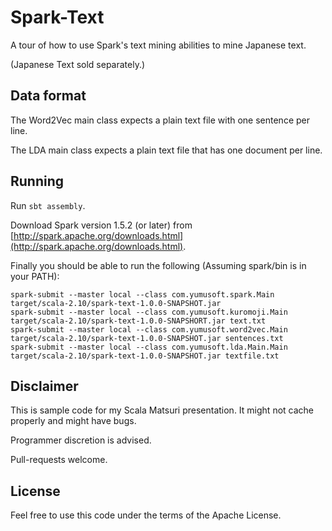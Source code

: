 # Spark-Text

A tour of how to use Spark's text mining abilities to mine Japanese text.

(Japanese Text sold separately.)

## Data format

The Word2Vec main class expects a plain text file with one sentence per line.
 
The LDA main class expects a plain text file that has one document per line.

## Running

Run `sbt assembly`.

Download Spark version 1.5.2 (or later) from [http://spark.apache.org/downloads.html](http://spark.apache.org/downloads.html).

Finally you should be able to run the following (Assuming spark/bin is in your PATH):

    spark-submit --master local --class com.yumusoft.spark.Main target/scala-2.10/spark-text-1.0.0-SNAPSHOT.jar
    spark-submit --master local --class com.yumusoft.kuromoji.Main target/scala-2.10/spark-text-1.0.0-SNAPSHORT.jar text.txt
    spark-submit --master local --class com.yumusoft.word2vec.Main target/scala-2.10/spark-text-1.0.0-SNAPSHOT.jar sentences.txt
    spark-submit --master local --class com.yumusoft.lda.Main.Main target/scala-2.10/spark-text-1.0.0-SNAPSHOT.jar textfile.txt 

## Disclaimer

This is sample code for my Scala Matsuri presentation.  It might not cache properly and might have bugs.

Programmer discretion is advised.

Pull-requests welcome.

## License

Feel free to use this code under the terms of the Apache License.

